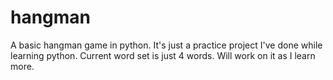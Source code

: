 # hangman
A basic hangman game in python.
It's just a practice project I've done while learning python.
Current word set is just 4 words. Will work on it as I learn more.
